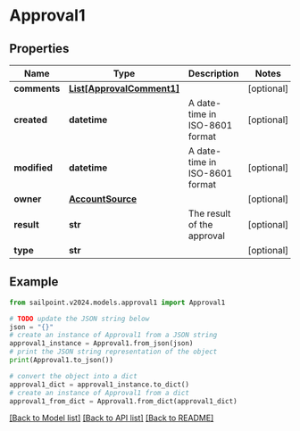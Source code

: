 # Approval1


## Properties

Name | Type | Description | Notes
------------ | ------------- | ------------- | -------------
**comments** | [**List[ApprovalComment1]**](ApprovalComment1.md) |  | [optional] 
**created** | **datetime** | A date-time in ISO-8601 format | [optional] 
**modified** | **datetime** | A date-time in ISO-8601 format | [optional] 
**owner** | [**AccountSource**](AccountSource.md) |  | [optional] 
**result** | **str** | The result of the approval | [optional] 
**type** | **str** |  | [optional] 

## Example

```python
from sailpoint.v2024.models.approval1 import Approval1

# TODO update the JSON string below
json = "{}"
# create an instance of Approval1 from a JSON string
approval1_instance = Approval1.from_json(json)
# print the JSON string representation of the object
print(Approval1.to_json())

# convert the object into a dict
approval1_dict = approval1_instance.to_dict()
# create an instance of Approval1 from a dict
approval1_from_dict = Approval1.from_dict(approval1_dict)
```
[[Back to Model list]](../README.md#documentation-for-models) [[Back to API list]](../README.md#documentation-for-api-endpoints) [[Back to README]](../README.md)



